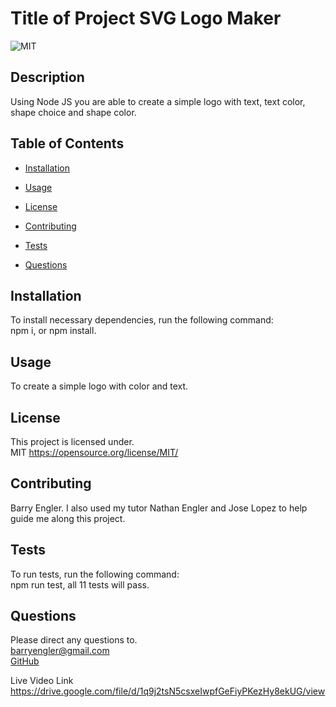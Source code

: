 # Title of Project SVG Logo Maker

![MIT](https://img.shields.io/badge/license-MIT-green)

## Description

Using Node JS you are able to create a simple logo with text, text color, shape choice and shape color.

## Table of Contents

- [Installation](#installation)

- [Usage](#usage)

- [License](#license)

- [Contributing](#contributing)

- [Tests](#tests)

- [Questions](#questions)

## Installation

To install necessary dependencies, run the following command: <br>
npm i, or npm install.

## Usage

To create a simple logo with color and text.

## License

This project is licensed under. <br>
MIT
https://opensource.org/license/MIT/

## Contributing

Barry Engler. I also used my tutor Nathan Engler and Jose Lopez to help guide me along this project.

## Tests

To run tests, run the following command: <br>
npm run test, all 11 tests will pass.

## Questions

Please direct any questions to.<br>
barryengler@gmail.com <br>
[GitHub](https://github.com/Barry25000)

Live Video Link  https://drive.google.com/file/d/1q9j2tsN5csxeIwpfGeFiyPKezHy8ekUG/view